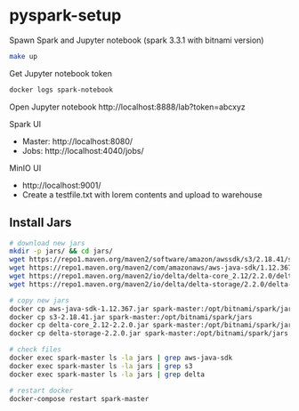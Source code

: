 # pyspark-setup

Spawn Spark and Jupyter notebook (spark 3.3.1 with bitnami version)
```bash
make up
```

Get Jupyter notebook token
```bash
docker logs spark-notebook
```

Open Jupyter notebook
http://localhost:8888/lab?token=abcxyz

Spark UI
* Master: http://localhost:8080/
* Jobs: http://localhost:4040/jobs/

MinIO UI
* http://localhost:9001/
* Create a testfile.txt with lorem contents and upload to warehouse

## Install Jars
```bash
# download new jars
mkdir -p jars/ && cd jars/
wget https://repo1.maven.org/maven2/software/amazon/awssdk/s3/2.18.41/s3-2.18.41.jar
wget https://repo1.maven.org/maven2/com/amazonaws/aws-java-sdk/1.12.367/aws-java-sdk-1.12.367.jar
wget https://repo1.maven.org/maven2/io/delta/delta-core_2.12/2.2.0/delta-core_2.12-2.2.0.jar
wget https://repo1.maven.org/maven2/io/delta/delta-storage/2.2.0/delta-storage-2.2.0.jar

# copy new jars
docker cp aws-java-sdk-1.12.367.jar spark-master:/opt/bitnami/spark/jars
docker cp s3-2.18.41.jar spark-master:/opt/bitnami/spark/jars
docker cp delta-core_2.12-2.2.0.jar spark-master:/opt/bitnami/spark/jars
docker cp delta-storage-2.2.0.jar spark-master:/opt/bitnami/spark/jars

# check files
docker exec spark-master ls -la jars | grep aws-java-sdk
docker exec spark-master ls -la jars | grep s3
docker exec spark-master ls -la jars | grep delta

# restart docker
docker-compose restart spark-master
```

